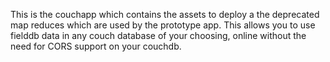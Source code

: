 This is the couchapp which contains the assets to deploy a the deprecated map reduces which are used by the prototype app. This allows you to use fielddb data in any couch database of your choosing, online without the need for CORS support on your couchdb.
